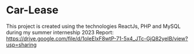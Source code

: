 # Car-Lease
This project is created using the technologies ReactJs, PHP and MySQL during my summer interneship 2023
Report: https://drive.google.com/file/d/1oIeElxF8wtP-71-5x4_JTc-GjQ82yeIB/view?usp=sharing
